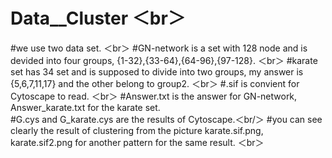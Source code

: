 # Data__Cluster ＜br＞
#we use two data set. ＜br＞
#GN-network is a set with 128 node and is devided into four groups, {1-32},{33-64},{64-96},{97-128}. ＜br＞
#karate set has 34 set and is supposed to divide into two groups, my answer is {5,6,7,11,17} and the other belong to group2. ＜br＞
#.sif is convient for Cytoscape to read. ＜br＞
#Answer.txt is the answer for GN-network, Answer_karate.txt for the karate set.    
#G.cys and G_karate.cys are the results of Cytoscape.＜br/＞
#you can see clearly the result of clustering from the picture karate.sif.png, karate.sif2.png for another pattern for the same result. ＜br＞


 

